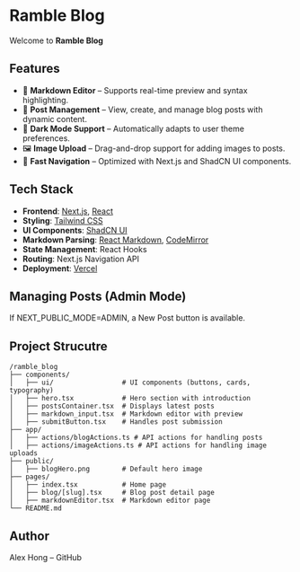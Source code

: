 # Ramble Blog

Welcome to **Ramble Blog**

## Features

- 📝 **Markdown Editor** – Supports real-time preview and syntax highlighting.
- 📄 **Post Management** – View, create, and manage blog posts with dynamic content.
- 🎨 **Dark Mode Support** – Automatically adapts to user theme preferences.
- 🖼 **Image Upload** – Drag-and-drop support for adding images to posts.
- 🚀 **Fast Navigation** – Optimized with Next.js and ShadCN UI components.

## Tech Stack

- **Frontend**: [Next.js](https://nextjs.org/), [React](https://react.dev/)
- **Styling**: [Tailwind CSS](https://tailwindcss.com/)
- **UI Components**: [ShadCN UI](https://ui.shadcn.com/)
- **Markdown Parsing**: [React Markdown](https://github.com/remarkjs/react-markdown), [CodeMirror](https://codemirror.net/)
- **State Management**: React Hooks
- **Routing**: Next.js Navigation API
- **Deployment**: [Vercel](https://vercel.com/)

## Managing Posts (Admin Mode)
If NEXT_PUBLIC_MODE=ADMIN, a New Post button is available.

## Project Strucutre
```
/ramble_blog
├── components/
│   ├── ui/                 # UI components (buttons, cards, typography)
│   ├── hero.tsx            # Hero section with introduction
│   ├── postsContainer.tsx  # Displays latest posts
│   ├── markdown_input.tsx  # Markdown editor with preview
│   ├── submitButton.tsx    # Handles post submission
├── app/
│   ├── actions/blogActions.ts # API actions for handling posts
│   ├── actions/imageActions.ts # API actions for handling image uploads
├── public/
│   ├── blogHero.png        # Default hero image
├── pages/
│   ├── index.tsx           # Home page
│   ├── blog/[slug].tsx     # Blog post detail page
│   ├── markdownEditor.tsx  # Markdown editor page
└── README.md
```

## Author
Alex Hong – GitHub
